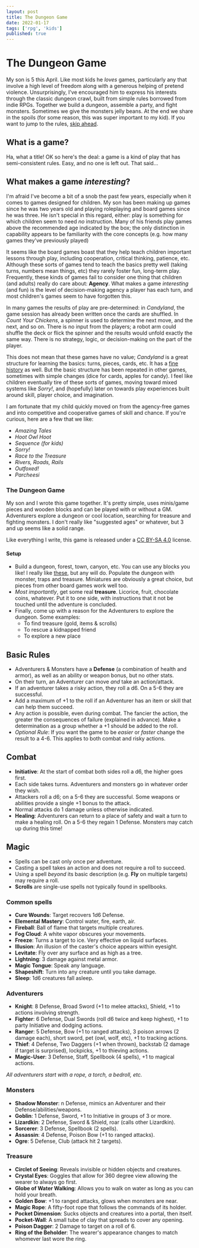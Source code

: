 ```yaml
---
layout: post
title: The Dungeon Game
date: 2022-01-17
tags: ['rpg', 'kids']
published: true
---
```


# The Dungeon Game
My son is 5 this April. Like most kids he _loves_ games, particularly any that involve a high level of freedom along with a generous helping of pretend violence. Unsurprisingly, I've encouraged him to express his interests through the classic dungeon crawl, built from simple rules borrowed from indie RPGs. Together we build a dungeon, assemble a party, and fight monsters. Sometimes we give the monsters jelly beans. At the end we share in the spoils (for some reason, this was super important to my kid). If you want to jump to the rules, [skip ahead](#the-dungeon-game).

## What is a game?
Ha, what a title! OK so here's the deal: a game is a kind of play that has semi-consistent rules. Easy, and no one is left out. That said...

## What makes a game _interesting_?
I'm afraid I've become a bit of a snob the past few years, especially when it comes to games designed for children. My son has been making up games since he was two years old and playing roleplaying and board games since he was three. He isn't special in this regard, either: play is something for which children seem to need _no_ instruction. Many of his friends play games above the recommended age indicated by the box; the only distinction in capability appears to be familiarity with the core concepts (e.g. how many games they've previously played)

It seems like the board games boast that they help teach children important lessons through play, including cooperation, critical thinking, patience, etc. Although these sorts of games tend to teach the basics pretty well (taking turns, numbers mean things, etc) they rarely foster fun, long-term play. Frequently, these kinds of games fail to consider one thing that children (and adults) really do care about: **Agency**. What makes a game _interesting_ (and fun) is the level of decision-making agency a player has each turn, and most children's games seem to have forgotten this.

In many games the results of play are pre-determined: in _Candyland_, the game session has already been written once the cards are shuffled. In _Count Your Chickens_, a spinner is used to determine the next move, and the next, and so on. There is no input from the players; a robot arm could shuffle the deck or flick the spinner and the results would unfold exactly the same way. There is no strategy, logic, or decision-making on the part of the player.

This does not mean that these games have no value; _Candyland_ is a great structure for learning the basics: turns, pieces, cards, etc. It has a [fine history](https://www.theatlantic.com/technology/archive/2019/07/how-polio-inspired-the-creation-of-candy-land/594424/) as well. But the basic structure has been repeated in other games, sometimes with simple changes (dice for cards, apples for candy). I feel like children eventually tire of these sorts of games, moving toward mixed systems like _Sorry!_, and (hopefully) later on towards play experiences built around skill, player choice, and imagination.

I am fortunate that my child quickly moved on from the agency-free games and into competitive and cooperative games of skill and chance. If you're curious, here are a few that we like:

- _Amazing Tales_
- _Hoot Owl Hoot_
- _Sequence (for kids)_
- _Sorry!_
- _Race to the Treasure_
- _Rivers, Roads, Rails_
- _Outfoxed!_
- _Parcheesi_

### The Dungeon Game
My son and I wrote this game together. It's pretty simple, uses minis/game pieces and wooden blocks and can be played with or without a GM. Adventurers explore a dungeon or cool location, searching for treasure and fighting monsters. I don't really like "suggested ages" or whatever, but 3 and up seems like a solid range.

Like everything I write, this game is released under a [CC BY-SA 4.0](https://creativecommons.org/licenses/by-sa/4.0/) license.

#### Setup

- Build a dungeon, forest, town, canyon, etc. You can use any blocks you like! I really like [these](https://www.amazon.com/gp/product/B00XV13FQG), but any will do.
Populate the dungeon with monster, traps and treasure.  Miniatures are obviously a great choice, but pieces from other board games work well too. 
- _Most importantly_, get some real **treasure**. Licorice, fruit, chocolate coins, whatever. Put it to one side, with instructions that it not be touched until the adventure is concluded.
- Finally, come up with a reason for the Adventurers to explore the dungeon. Some examples:
  - To find treasure (gold, items & scrolls)
  - To rescue a kidnapped friend
  - To explore a new place

## Basic Rules

- Adventurers & Monsters have a **Defense** (a combination of health and armor), as well as an ability or weapon bonus, but no other stats.
- On their turn, an Adventurer can move _and_ take an action/attack.
- If an adventurer takes a risky action, they roll a d6. On a 5-6 they are successful.
- Add a maximum of +1 to the roll if an Adventurer has an item or skill that can help them succeed.
- Any action is possible, even during combat. The fancier the action, the greater the consequences of failure (explained in advance). Make a determination as a group whether a +1 should be added to the roll.
- *Optional Rule*: If you want the game to be _easier_ or _faster_ change the result to a 4-6. This applies to both combat and risky actions.

## Combat

- **Initiative**: At the start of combat both sides roll a d6, the higher goes first.
- Each side takes turns. Adventurers and monsters go in whatever order they wish.
- Attackers roll a d6; on a 5-6 they are successful. Some weapons or abilities provide a single +1 bonus to the attack.
- Normal attacks do 1 damage unless otherwise indicated.
- **Healing**: Adventurers can return to a place of safety and wait a turn to make a healing roll. On a 5-6 they regain 1 Defense. Monsters may catch up during this time!

## Magic
- Spells can be cast only once per adventure.
- Casting a spell takes an action and does not require a roll to succeed.
- Using a spell _beyond_ its basic description (e.g. **Fly** on multiple targets) may require a roll.
- **Scrolls** are single-use spells not typically found in spellbooks.

### Common spells
- **Cure Wounds**: Target recovers 1d6 Defense.
- **Elemental Mastery**: Control water, fire, earth, air.
- **Fireball**: Ball of flame that targets multiple creatures.
- **Fog Cloud**: A white vapor obscures your movements.
- **Freeze**: Turns a target to ice. Very effective on liquid surfaces.
- **Illusion**: An illusion of the caster's choice appears within eyesight.
- **Levitate**: Fly over any surface and as high as a tree.
- **Lightning**: 3 damage against metal armor.
- **Magic Tongue**: Speak any language.
- **Shapeshift**: Turn into any creature until you take damage.
- **Sleep**: 1d6 creatures fall asleep.

### Adventurers
- **Knight**: 8 Defense, Broad Sword (+1 to melee attacks), Shield, +1 to actions involving strength.
- **Fighter**: 6 Defense, Dual Swords (roll d6 twice and keep highest), +1 to party Initiative and dodging actions.
- **Ranger**: 5 Defense, Bow (+1 to ranged attacks), 3 poison arrows (2 damage each), short sword, pet (owl, wolf, etc), +1 to tracking actions.
- **Thief**: 4 Defense, Two Daggers (+1 when thrown), backstab (2 damage if target is surprised), lockpicks, +1 to thieving actions.
- **Magic-User**: 3 Defense, Staff, Spellbook (4 spells), +1 to magical actions.

*All adventurers start with a rope, a torch, a bedroll, etc.*

### Monsters
- **Shadow Monster**: n Defense, mimics an Adventurer and their Defense/abilities/weapons.
- **Goblin**: 1 Defense, Sword, +1 to Initiative in groups of 3 or more.
- **Lizardkin**: 2 Defense, Sword & Shield, roar (calls other Lizardkin).
- **Sorcerer**: 3 Defense, Spellbook (2 spells).
- **Assassin**: 4 Defense, Poison Bow (+1 to ranged attacks).
- **Ogre**: 5 Defense, Club (attack hit 2 targets).

### Treasure
- **Circlet of Seeing**: Reveals invisible or hidden objects and creatures.
- **Crystal Eyes**: Goggles that allow for 360 degree view allowing the wearer to always go first.
- **Globe of Water Walking**: Allows you to walk on water as long as you can hold your breath.
- **Golden Bow**: +1 to ranged attacks, glows when monsters are near.
- **Magic Rope**: A fifty-foot rope that follows the commands of its holder.
- **Pocket Dimension**: Sucks objects and creatures into a portal, then itself.
- **Pocket-Wall**: A small tube of clay that spreads to cover any opening.
- **Poison Dagger**: 2 Damage to target on a roll of 6.
- **Ring of the Beholder**: The wearer's appearance changes to match  whomever last wore the ring.
